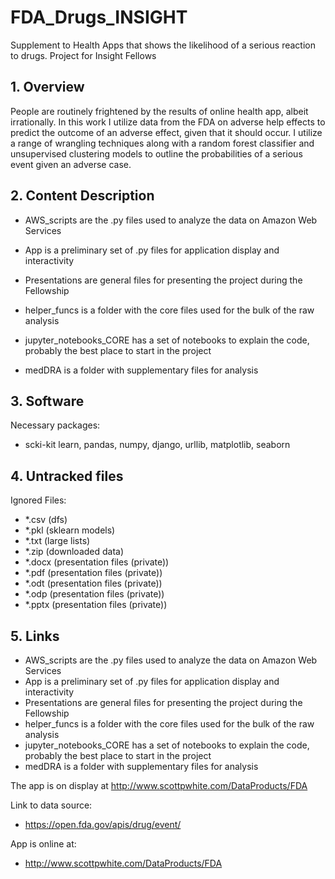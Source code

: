 # FDA_Drugs_INSIGHT
Supplement to Health Apps that shows the likelihood of a serious reaction to drugs. Project for Insight Fellows

## 1. Overview

People are routinely frightened by the results of online health app, albeit irrationally. In this work I utilize data from the FDA on adverse help effects to predict the outcome of an adverse effect, given that it should occur. I utilize a range of wrangling techniques along with a random forest classifier and unsupervised clustering models to outline the probabilities of a serious event given an adverse case. 

## 2. Content Description

- AWS_scripts are the .py files used to analyze the data on Amazon Web Services

- App is a preliminary set of .py files for application display and interactivity

- Presentations are general files for presenting the project during the Fellowship

- helper_funcs is a folder with the core files used for the bulk of the raw analysis

- jupyter_notebooks_CORE has a set of notebooks to explain the code, probably the best place to start in the project

- medDRA is a folder with supplementary files for analysis

## 3. Software

Necessary packages:
- scki-kit learn, pandas, numpy, django, urllib, matplotlib, seaborn

## 4. Untracked files

Ignored Files:
- *.csv (dfs)
- *.pkl (sklearn models)
- *.txt (large lists)
- *.zip (downloaded data)
- *.docx (presentation files (private))
- *.pdf (presentation files (private))
- *.odt (presentation files (private))
- *.odp (presentation files (private))
- *.pptx (presentation files (private))

## 5. Links

- AWS_scripts are the .py files used to analyze the data on Amazon Web Services
- App is a preliminary set of .py files for application display and interactivity
- Presentations are general files for presenting the project during the Fellowship
- helper_funcs is a folder with the core files used for the bulk of the raw analysis
- jupyter_notebooks_CORE has a set of notebooks to explain the code, probably the best place to start in the project
- medDRA is a folder with supplementary files for analysis

The app is on display at http://www.scottpwhite.com/DataProducts/FDA


Link to data source:
- https://open.fda.gov/apis/drug/event/

App is online at:
- http://www.scottpwhite.com/DataProducts/FDA
